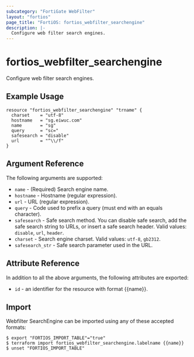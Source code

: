 ```yaml
---
subcategory: "FortiGate WebFilter"
layout: "fortios"
page_title: "FortiOS: fortios_webfilter_searchengine"
description: |-
  Configure web filter search engines.
---
```


# fortios_webfilter_searchengine
Configure web filter search engines.

## Example Usage

```hcl
resource "fortios_webfilter_searchengine" "trname" {
  charset    = "utf-8"
  hostname   = "sg.eiwuc.com"
  name       = "sg"
  query      = "sc="
  safesearch = "disable"
  url        = "^\\/f"
}
```

## Argument Reference

The following arguments are supported:

* `name` - (Required) Search engine name.
* `hostname` - Hostname (regular expression).
* `url` - URL (regular expression).
* `query` - Code used to prefix a query (must end with an equals character).
* `safesearch` - Safe search method. You can disable safe search, add the safe search string to URLs, or insert a safe search header. Valid values: `disable`, `url`, `header`.
* `charset` - Search engine charset. Valid values: `utf-8`, `gb2312`.
* `safesearch_str` - Safe search parameter used in the URL.


## Attribute Reference

In addition to all the above arguments, the following attributes are exported:
* `id` - an identifier for the resource with format {{name}}.

## Import

Webfilter SearchEngine can be imported using any of these accepted formats:
```
$ export "FORTIOS_IMPORT_TABLE"="true"
$ terraform import fortios_webfilter_searchengine.labelname {{name}}
$ unset "FORTIOS_IMPORT_TABLE"
```
